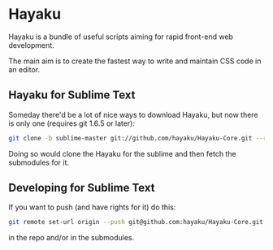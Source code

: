 # Hayaku

Hayaku is a bundle of useful scripts aiming for rapid front-end web development.

The main aim is to create the fastest way to write and maintain CSS code in an editor.

## Hayaku for Sublime Text

Someday there'd be a lot of nice ways to download Hayaku, but now there is only one (requires git 1.6.5 or later):

``` sh
git clone -b sublime-master git://github.com/hayaku/Hayaku-Core.git --recursive
```

Doing so would clone the Hayaku for the sublime and then fetch the submodules for it.

## Developing for Sublime Text

If you want to push (and have rights for it) do this: 

``` sh
git remote set-url origin --push git@github.com:hayaku/Hayaku-Core.git
```

in the repo and/or in the submodules.
